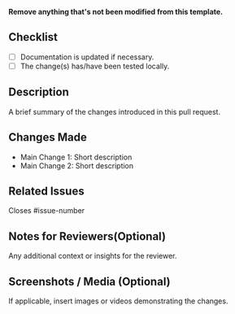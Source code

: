 **Remove anything that's not been modified from this template.**

## Checklist
- [ ] Documentation is updated if necessary.
- [ ] The change(s) has/have been tested locally.

## Description
A brief summary of the changes introduced in this pull request.

## Changes Made
- Main Change 1: Short description
- Main Change 2: Short description
 
## Related Issues
Closes #issue-number

## Notes for Reviewers(Optional)
Any additional context or insights for the reviewer.

## Screenshots / Media (Optional)
If applicable, insert images or videos demonstrating the changes.
